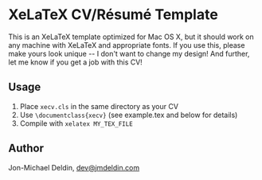 # XeLaTeX CV/Résumé Template

This is an XeLaTeX template optimized for Mac OS X, but it should work on any
machine with XeLaTeX and appropriate fonts. If you use this, please make
yours look unique -- I don't want to change my design! And further, let
me know if you get a job with this CV!

## Usage

1. Place `xecv.cls` in the same directory as your CV
2. Use `\documentclass{xecv}` (see example.tex and below for details)
3. Compile with `xelatex MY_TEX_FILE`

## Author

Jon-Michael Deldin, dev@jmdeldin.com
